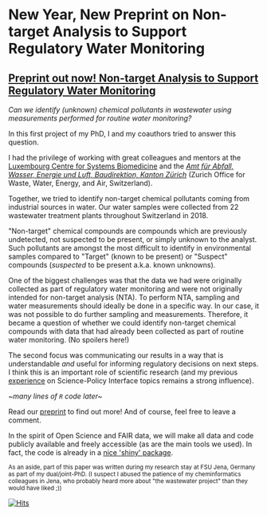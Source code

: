 # New Year, New Preprint on Non-target Analysis to Support Regulatory Water Monitoring

## [Preprint out now! Non-target Analysis to Support Regulatory Water Monitoring](https://www.researchsquare.com/article/rs-136443/v1)

*Can we identify (unknown) chemical pollutants in wastewater using measurements performed for routine water monitoring?* 

In this first project of my PhD, I and my coauthors tried to answer this question.

I had the privilege of working with great colleagues and mentors at the [Luxembourg Centre for Systems Biomedicine](https://wwwfr.uni.lu/lcsb/research/environmental_cheminformatics/research_projects) and the [*Amt für Abfall, Wasser, Energie und Luft, Baudirektion, Kanton Zürich*](https://www.zh.ch/de/baudirektion/amt-fuer-abfall-wasser-energie-luft.html) (Zurich Office for Waste, Water, Energy, and Air, Switzerland).

Together, we tried to identify non-target chemical pollutants coming from industrial sources in water. Our water samples were collected from 22 wastewater treatment plants throughout Switzerland in 2018.

"Non-target" chemical compounds are compounds which are previously undetected, not suspected to be present, or simply unknown to the analyst. Such pollutants are amongst the most difficult to identify in environmental samples compared to "Target" (known to be present) or "Suspect" compounds (*suspected* to be present a.k.a. known unknowns).

One of the biggest challenges was that the data we had were originally collected as part of regulatory water monitoring and were not originally intended for non-target analysis (NTA). To perform NTA, sampling and water measurements should ideally be done in a specific way. In our case, it was not possible to do further sampling and measurements. Therefore, it became a question of whether we could identify non-target chemical compounds with data that had already been collected as part of routine water monitoring. (No spoilers here!)

The second focus was communicating our results in a way that is understandable *and* useful for informing regulatory decisions on next steps. I think this is an important role of scientific research (and my previous [experience](https://www.ipcp.ch/wp-content/uploads/2019/02/IPCP-Sci-Pol-Report2019.pdf) on Science-Policy Interface topics remains a strong influence).

*~many lines of `R` code later~*

Read our [preprint](https://www.researchsquare.com/article/rs-136443/v1) to find out more! And of course, feel free to leave a comment.

In the spirit of Open Science and FAIR data, we will make all data and code publicly available and freely accessible (as are the main tools we used). In fact, the code is already in a [nice 'shiny' package](https://git-r3lab.uni.lu/eci/shinyscreen).

<sub>As an aside, part of this paper was written during my research stay at FSU Jena, Germany as part of my dual/joint-PhD. (I suspect I abused the patience of my cheminformatics colleagues in Jena, who probably heard more about "the wastewater project" than they would have liked ;))</sub> 


[![Hits](https://hits.seeyoufarm.com/api/count/incr/badge.svg?url=https%3A%2F%2Fadelenel.ai%2Fawelpub%2F&count_bg=%23609C2A&title_bg=%23555555&icon=&icon_color=%23E7E7E7&title=hits&edge_flat=false)](https://hits.seeyoufarm.com) 


